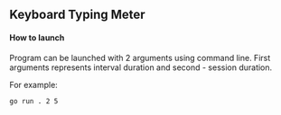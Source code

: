 ## Keyboard Typing Meter

#### How to launch

Program can be launched with 2 arguments using command line. First arguments represents interval duration and second - session duration.

For example:

`go run . 2 5`
